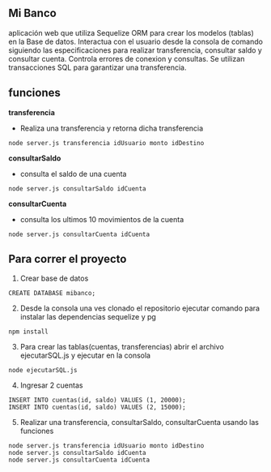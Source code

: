 ## Mi Banco
aplicación web que utiliza Sequelize ORM para crear los modelos (tablas) en la Base de datos. Interactua con el usuario desde la consola de comando siguiendo las especificaciones para realizar transferencia, consultar saldo y consultar cuenta. Controla errores de conexion y consultas. Se utilizan transacciones SQL para garantizar una transferencia.

## funciones
**transferencia**
+ Realiza una transferencia y retorna dicha transferencia
```
node server.js transferencia idUsuario monto idDestino
```
**consultarSaldo**
+ consulta el saldo de una cuenta
```
node server.js consultarSaldo idCuenta
```
**consultarCuenta**
+ consulta los ultimos 10 movimientos de la cuenta
```
node server.js consultarCuenta idCuenta
```
## Para correr el proyecto
1. Crear base de datos
```
CREATE DATABASE mibanco;
```
2. Desde la consola una ves clonado el repositorio ejecutar comando para instalar las dependencias sequelize y pg
```
npm install
```
3. Para crear las tablas(cuentas, transferencias) abrir el archivo ejecutarSQL.js y ejecutar en la consola
```
node ejecutarSQL.js
```
4. Ingresar 2 cuentas
```
INSERT INTO cuentas(id, saldo) VALUES (1, 20000);
INSERT INTO cuentas(id, saldo) VALUES (2, 15000);
```
5. Realizar una transferencia, consultarSaldo, consultarCuenta usando las funciones
```
node server.js transferencia idUsuario monto idDestino
node server.js consultarSaldo idCuenta
node server.js consultarCuenta idCuenta
```